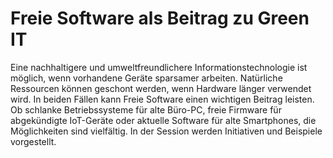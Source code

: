 # Freie Software als Beitrag zu Green IT

Eine nachhaltigere und umweltfreundlichere Informationstechnologie ist
möglich, wenn vorhandene Geräte sparsamer arbeiten. Natürliche
Ressourcen können geschont werden, wenn Hardware länger verwendet wird.
In beiden Fällen kann Freie Software einen wichtigen Beitrag leisten. Ob
schlanke Betriebssysteme für alte Büro-PC, freie Firmware für
abgekündigte IoT-Geräte oder aktuelle Software für alte Smartphones, die
Möglichkeiten sind vielfältig. In der Session werden Initiativen und
Beispiele vorgestellt.
